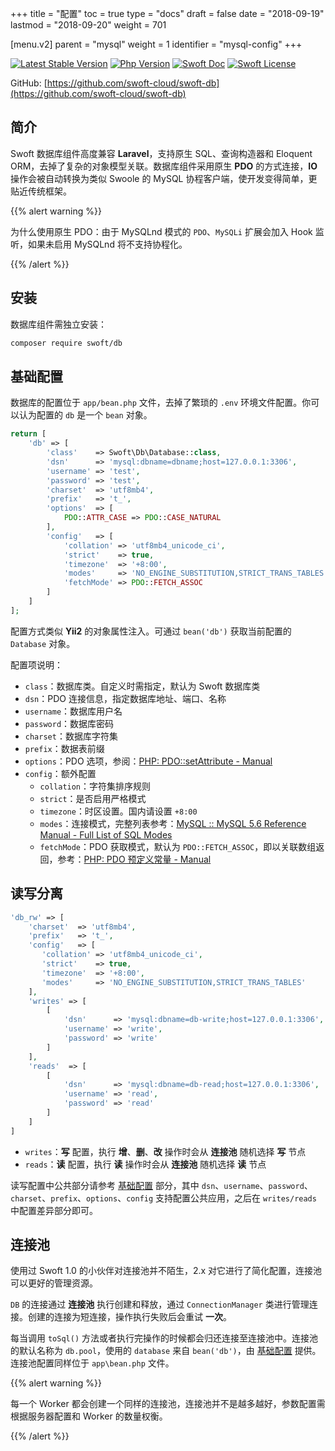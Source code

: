 +++
title = "配置"
toc = true
type = "docs"
draft = false
date = "2018-09-19"
lastmod = "2018-09-20"
weight = 701

[menu.v2]
  parent = "mysql"
  weight = 1
  identifier = "mysql-config"
+++

[![Latest Stable Version](https://img.shields.io/packagist/v/swoft/db.svg)](https://packagist.org/packages/swoft/db)
[![Php Version](https://img.shields.io/badge/php-%3E=7.1-brightgreen.svg?maxAge=2592000)](https://secure.php.net/)
[![Swoft Doc](https://img.shields.io/badge/docs-passing-green.svg?maxAge=2592000)](https://www.swoft.org/docs)
[![Swoft License](https://img.shields.io/hexpm/l/plug.svg?maxAge=2592000)](https://github.com/swoft-cloud/swoft/blob/master/LICENSE)

GitHub: [https://github.com/swoft-cloud/swoft-db](https://github.com/swoft-cloud/swoft-db)

## 简介

Swoft 数据库组件高度兼容 **Laravel**，支持原生 SQL、查询构造器和 Eloquent ORM，去掉了复杂的对象模型关联。数据库组件采用原生 **PDO** 的方式连接，**IO** 操作会被自动转换为类似 Swoole 的 MySQL 协程客户端，使开发变得简单，更贴近传统框架。

{{% alert warning %}}

为什么使用原生 PDO：由于 MySQLnd 模式的 `PDO`、`MySQLi` 扩展会加入 Hook 监听，如果未启用 MySQLnd 将不支持协程化。

{{% /alert %}}

## 安装

数据库组件需独立安装：

```bash
composer require swoft/db
```

## 基础配置

数据库的配置位于 `app/bean.php` 文件，去掉了繁琐的 `.env` 环境文件配置。你可以认为配置的 `db` 是一个 `bean` 对象。

```php
return [
    'db' => [
        'class'    => Swoft\Db\Database::class,
        'dsn'      => 'mysql:dbname=dbname;host=127.0.0.1:3306',
        'username' => 'test',
        'password' => 'test',
        'charset'  => 'utf8mb4',
        'prefix'   => 't_',
        'options'  => [
            PDO::ATTR_CASE => PDO::CASE_NATURAL
        ],
        'config'   => [
            'collation' => 'utf8mb4_unicode_ci',
            'strict'    => true,
            'timezone'  => '+8:00',
            'modes'     => 'NO_ENGINE_SUBSTITUTION,STRICT_TRANS_TABLES', 
            'fetchMode' => PDO::FETCH_ASSOC
    	]
    ]
];
```

配置方式类似 **Yii2** 的对象属性注入。可通过 `bean('db')` 获取当前配置的 `Database` 对象。

配置项说明：

- `class`：数据库类。自定义时需指定，默认为 Swoft 数据库类
- `dsn`：PDO 连接信息，指定数据库地址、端口、名称
- `username`：数据库用户名
- `password`：数据库密码
- `charset`：数据库字符集
- `prefix`：数据表前缀
- `options`：PDO 选项，参阅：[PHP: PDO::setAttribute - Manual](https://www.php.net/manual/zh/pdo.setattribute.php)
- `config`：额外配置
  - `collation`：字符集排序规则
  - `strict`：是否启用严格模式
  - `timezone`：时区设置。国内请设置 `+8:00`
  - `modes`：连接模式，完整列表参考：[MySQL :: MySQL 5.6 Reference Manual - Full List of SQL Modes](https://dev.mysql.com/doc/refman/5.6/en/sql-mode.html#sql-mode-full)
  - `fetchMode`：PDO 获取模式，默认为 `PDO::FETCH_ASSOC`，即以关联数组返回，参考：[PHP: PDO 预定义常量 - Manual](https://www.php.net/manual/zh/pdo.constants.php)

## 读写分离

```php
'db_rw' => [
    'charset'  => 'utf8mb4',
    'prefix'   => 't_',
    'config'   => [
       'collation' => 'utf8mb4_unicode_ci',
       'strict'    => true,
       'timezone'  => '+8:00',
       'modes'     => 'NO_ENGINE_SUBSTITUTION,STRICT_TRANS_TABLES'
    ],
    'writes' => [
        [
            'dsn'      => 'mysql:dbname=db-write;host=127.0.0.1:3306',
            'username' => 'write',
            'password' => 'write'
        ]
    ],
    'reads'  => [
        [
            'dsn'      => 'mysql:dbname=db-read;host=127.0.0.1:3306',
            'username' => 'read',
            'password' => 'read'
        ]
    ]
]
```

- `writes`：**写** 配置，执行 **增**、**删**、**改** 操作时会从 **连接池** 随机选择 **写** 节点
- `reads`：**读** 配置，执行 **读** 操作时会从 **连接池** 随机选择 **读** 节点

读写配置中公共部分请参考 [基础配置](#基础配置) 部分，其中 `dsn`、`username`、`password`、`charset`、`prefix`、`options`、`config` 支持配置公共应用，之后在 `writes/reads` 中配置差异部分即可。
## 连接池

使用过 Swoft 1.0 的小伙伴对连接池并不陌生，2.x 对它进行了简化配置，连接池可以更好的管理资源。

`DB` 的连接通过 **连接池** 执行创建和释放，通过 `ConnectionManager` 类进行管理连接。创建的连接为短连接，操作执行失败后会重试 **一次**。

每当调用 `toSql()` 方法或者执行完操作的时候都会归还连接至连接池中。连接池的默认名称为 `db.pool`，使用的 `database` 来自 `bean('db')`，由 [基础配置](#基础配置) 提供。连接池配置同样位于 `app\bean.php` 文件。

{{% alert warning %}}

每一个 Worker 都会创建一个同样的连接池，连接池并不是越多越好，参数配置需根据服务器配置和 Worker 的数量权衡。

{{% /alert %}}

